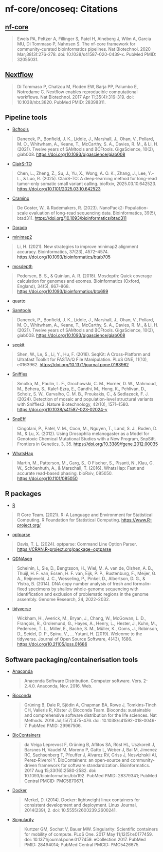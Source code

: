 # nf-core/oncoseq: Citations

## [nf-core](https://pubmed.ncbi.nlm.nih.gov/32055031/)

> Ewels PA, Peltzer A, Fillinger S, Patel H, Alneberg J, Wilm A, Garcia MU, Di Tommaso P, Nahnsen S. The nf-core framework for community-curated bioinformatics pipelines. Nat Biotechnol. 2020 Mar;38(3):276-278. doi: 10.1038/s41587-020-0439-x. PubMed PMID: 32055031.

## [Nextflow](https://pubmed.ncbi.nlm.nih.gov/28398311/)

> Di Tommaso P, Chatzou M, Floden EW, Barja PP, Palumbo E, Notredame C. Nextflow enables reproducible computational workflows. Nat Biotechnol. 2017 Apr 11;35(4):316-319. doi: 10.1038/nbt.3820. PubMed PMID: 28398311.

## Pipeline tools

- [Bcftools](https://samtools.github.io/bcftools/bcftools.html)

> Danecek, P., Bonfield, J. K., Liddle, J., Marshall, J., Ohan, V., Pollard, M. O., Whitwham, A., Keane, T., McCarthy, S. A., Davies, R. M., & Li, H. (2021). Twelve years of SAMtools and BCFtools. GigaScience, 10(2), giab008. https://doi.org/10.1093/gigascience/giab008

- [ClairS-TO](https://github.com/HKU-BAL/ClairS-TO)

> Chen, L., Zheng, Z., Su, J., Yu, X., Wong, A. O. K., Zhang, J., Lee, Y.-L., & Luo, R. (2025). ClairS-TO: A deep-learning method for long-read tumor-only somatic small variant calling. bioRxiv, 2025.03.10.642523. https://doi.org/10.1101/2025.03.10.642523

- [Cramino](https://github.com/wdecoster/cramino)

> De Coster, W., & Rademakers, R. (2023). NanoPack2: Population-scale evaluation of long-read sequencing data. Bioinformatics, 39(5), btad311. https://doi.org/10.1093/bioinformatics/btad311

- [Dorado](https://dorado-docs.readthedocs.io/en/latest/)

- [minimap2](https://github.com/lh3/minimap2)

> Li, H. (2021). New strategies to improve minimap2 alignment accuracy. Bioinformatics, 37(23), 4572–4574. https://doi.org/10.1093/bioinformatics/btab705

- [mosdepth](https://github.com/brentp/mosdepth)

> Pedersen, B. S., & Quinlan, A. R. (2018). Mosdepth: Quick coverage calculation for genomes and exomes. Bioinformatics (Oxford, England), 34(5), 867–868. https://doi.org/10.1093/bioinformatics/btx699

- [quarto](https://quarto.org/)

- [Samtools](https://github.com/samtools/samtools)

> Danecek, P., Bonfield, J. K., Liddle, J., Marshall, J., Ohan, V., Pollard, M. O., Whitwham, A., Keane, T., McCarthy, S. A., Davies, R. M., & Li, H. (2021). Twelve years of SAMtools and BCFtools. GigaScience, 10(2), giab008. https://doi.org/10.1093/gigascience/giab008

- [seqkit](https://bioinf.shenwei.me/seqkit/)

> Shen, W., Le, S., Li, Y., Hu, F. (2016). SeqKit: A Cross-Platform and Ultrafast Toolkit for FASTA/Q File Manipulation. PLoS ONE, 11(10), e0163962. https://doi.org/10.1371/journal.pone.0163962

- [Sniffles](https://github.com/fritzsedlazeck/Sniffles)

> Smolka, M., Paulin, L. F., Grochowski, C. M., Horner, D. W., Mahmoud, M., Behera, S., Kalef-Ezra, E., Gandhi, M., Hong, K., Pehlivan, D., Scholz, S. W., Carvalho, C. M. B., Proukakis, C., & Sedlazeck, F. J. (2024). Detection of mosaic and population-level structural variants with Sniffles2. Nature Biotechnology, 42(10), 1571–1580. https://doi.org/10.1038/s41587-023-02024-y

- [SnpEff](https://pcingola.github.io/SnpEff/)

> Cingolani, P., Patel, V. M., Coon, M., Nguyen, T., Land, S. J., Ruden, D. M., & Lu, X. (2012). Using Drosophila melanogaster as a Model for Genotoxic Chemical Mutational Studies with a New Program, SnpSift. Frontiers in Genetics, 3, 35. https://doi.org/10.3389/fgene.2012.00035

- [WhatsHap](https://whatshap.readthedocs.io/en/latest/index.html)

> Martin, M., Patterson, M., Garg, S., O Fischer, S., Pisanti, N., Klau, G. W., Schöenhuth, A., & Marschall, T. (2016). WhatsHap: Fast and accurate read-based phasing. bioRxiv, 085050. https://doi.org/10.1101/085050

## R packages

- [R](https://www.r-project.org/about.html)

> R Core Team. (2021). R: A Language and Environment for Statistical Computing. R Foundation for Statistical Computing. https://www.R-project.org/

- [optparse](https://CRAN.R-project.org/package=optparse)

> Davis, T. L. (2024). optparse: Command Line Option Parser. https://CRAN.R-project.org/package=optparse

- [QDNAseq](https://www.bioconductor.org/packages/release/bioc/html/QDNAseq.html)

> Scheinin, I., Sie, D., Bengtsson, H., Wiel, M. A. van de, Olshen, A. B., Thuijl, H. F. van, Essen, H. F. van, Eijk, P. P., Rustenburg, F., Meijer, G. A., Reijneveld, J. C., Wesseling, P., Pinkel, D., Albertson, D. G., & Ylstra, B. (2014). DNA copy number analysis of fresh and formalin-fixed specimens by shallow whole-genome sequencing with identification and exclusion of problematic regions in the genome assembly. Genome Research, 24, 2022–2032.

- [tidyverse](https://tidyverse.tidyverse.org/articles/paper.html)

> Wickham, H., Averick, M., Bryan, J., Chang, W., McGowan, L. D., François, R., Grolemund, G., Hayes, A., Henry, L., Hester, J., Kuhn, M., Pedersen, T. L., Miller, E., Bache, S. M., Müller, K., Ooms, J., Robinson, D., Seidel, D. P., Spinu, V., … Yutani, H. (2019). Welcome to the tidyverse. Journal of Open Source Software, 4(43), 1686. https://doi.org/10.21105/joss.01686


## Software packaging/containerisation tools

- [Anaconda](https://anaconda.com)

  > Anaconda Software Distribution. Computer software. Vers. 2-2.4.0. Anaconda, Nov. 2016. Web.

- [Bioconda](https://pubmed.ncbi.nlm.nih.gov/29967506/)

  > Grüning B, Dale R, Sjödin A, Chapman BA, Rowe J, Tomkins-Tinch CH, Valieris R, Köster J; Bioconda Team. Bioconda: sustainable and comprehensive software distribution for the life sciences. Nat Methods. 2018 Jul;15(7):475-476. doi: 10.1038/s41592-018-0046-7. PubMed PMID: 29967506.

- [BioContainers](https://pubmed.ncbi.nlm.nih.gov/28379341/)

  > da Veiga Leprevost F, Grüning B, Aflitos SA, Röst HL, Uszkoreit J, Barsnes H, Vaudel M, Moreno P, Gatto L, Weber J, Bai M, Jimenez RC, Sachsenberg T, Pfeuffer J, Alvarez RV, Griss J, Nesvizhskii AI, Perez-Riverol Y. BioContainers: an open-source and community-driven framework for software standardization. Bioinformatics. 2017 Aug 15;33(16):2580-2582. doi: 10.1093/bioinformatics/btx192. PubMed PMID: 28379341; PubMed Central PMCID: PMC5870671.

- [Docker](https://dl.acm.org/doi/10.5555/2600239.2600241)

  > Merkel, D. (2014). Docker: lightweight linux containers for consistent development and deployment. Linux Journal, 2014(239), 2. doi: 10.5555/2600239.2600241.

- [Singularity](https://pubmed.ncbi.nlm.nih.gov/28494014/)

  > Kurtzer GM, Sochat V, Bauer MW. Singularity: Scientific containers for mobility of compute. PLoS One. 2017 May 11;12(5):e0177459. doi: 10.1371/journal.pone.0177459. eCollection 2017. PubMed PMID: 28494014; PubMed Central PMCID: PMC5426675.

